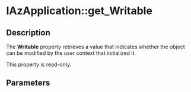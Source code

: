 # IAzApplication::get_Writable

## Description

The **Writable** property retrieves a value that indicates whether the object can be modified by the user context that initialized it.

This property is read-only.

## Parameters